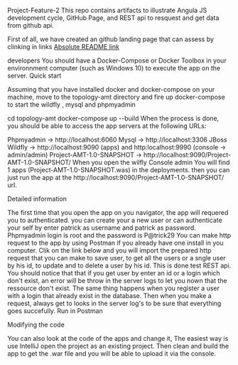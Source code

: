 Project-Feature-2
This repo contains artifacts to illustrate Angula JS development cycle, GitHub Page, and REST api to resquest and get data from github api.

First of all, we have created an github landing page that can assess by clinking in links 
[Absolute README link](https://patrickhub.github.io/Project-Feature-2/)


developers You should have a Docker-Compose or Docker Toolbox in your environnment computer (such as Windows 10) to execute the app on the server.
Quick start

Assuming that you have installed docker and docker-compose on your machine, move to the topology-amt directory and fire up docker-compose to start the wildfly , mysql and phpmyadmin

cd topology-amt
docker-compose up --build
When the process is done, you should be able to access the app servers at the following URLs:

Phpmyadmin -> http://localhost:6060 
Mysql -> http://localhost:3306
JBoss Wildfly -> http://localhost:9090 (apps) and http:localhost:9990 (console -> admin/admin)
Project-AMT-1.0-SNAPSHOT -> http://localhost:9090/Project-AMT-1.0-SNAPSHOT/
When you open the wilfly Console admin You will find 1 apps (Project-AMT-1.0-SNAPSHOT.was) in the deployments. then you can just run the app at the http://localhost:9090/Project-AMT-1.0-SNAPSHOT/ url.

Detailed information

The first time that you open the app on you navigator, the app will requered you to authenticated. you can create your a new user or can authenticate your self by enter patrick as username and patrick as password.
Phpmyadmin login is root and the password is P@trick29
You can make http request to the app by using Postman if you already have one install in you computer. Clik on the link below and you will import the prepared http request that you can make to save user, to get all the users or a sngle user by his id, to update and to delete a user by his id. This is done test REST api. You should notice that that if you get user by enter an id or a login which don't exist, an error will be throw in the server logs to let you nown that the ressource don't exist. The same thing happens when you register a user with a login that already exist in the database. Then when you make a request, always get to looks in the server log's to be sure that everything goes succefully.  Run in Postman

Modifying the code

You can also look at the code of the apps and change it, The easiest way is use IntelliJ open the project as an existing project. Then clean and build the app to get the .war file and you will be able to upload it via the console.



